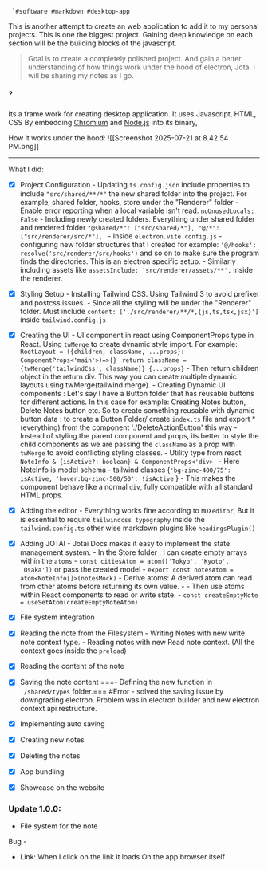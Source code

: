  
	 `#software #markdown #desktop-app

This is another attempt to create an web application to add it to my personal projects. This is one the biggest project. Gaining deep knowledge on each section will be the building blocks of the javascript.

> Goal is to create a completely polished project. And gain a better understanding of 
> how things work under the hood of electron, Jota. I will be sharing my notes as I go. 



##### ? 
Its a frame work for creating desktop application. It uses Javascript, HTML, CSS By embedding [Chromium](https://www.chromium.org/) and [Node.js](https://nodejs.org/) into its binary,

How it works under the hood: 
![[Screenshot 2025-07-21 at 8.42.54 PM.png]]


---


What I did:  
  - [x] Project Configuration 
         - Updating `ts.config.json` include properties to include `"src/shared/**/*"`
        the new shared folder into the project. For example, shared folder, hooks, store under the "Renderer" folder
         - Enable error reporting when a local variable isn't read.  `noUnusedLocals: False`
         - Including newly created folders. Everything under shared folder and rendered folder `"@shared/*": ["src/shared/*"], "@/*": ["src/renderer/src/*"], `
         - Inside `electron.vite.config.js` - configuring new folder structures that I created for example: `'@/hooks': resolve('src/renderer/src/hooks')` and so on to make sure the program finds the directories. This is an electron specific setup. 
         - Similarly including assets like `assetsInclude: 'src/renderer/assets/**',` inside the renderer. 
           
  - [x] Styling Setup 
        - Installing Tailwind CSS. Using Tailwind 3 to avoid prefixer and postcss issues. 
        - Since all the styling will be under the "Renderer" folder. Must include `content: ['./src/renderer/**/*,{js,ts,tsx,jsx}']` inside `tailwind.config.js`
          
  - [x] Creating the UI
        - UI component in react using ComponentProps type in React. Using `twMerge` to create dynamic style import. For example: 
	    `RootLayout = ({children, className, ...props}: ComponentProps<'main'>)=>{} `
	    `return className = {twMerge('tailwindCss', className)} {...props}`
	    - Then return children object in the return div. This way you can create multiple dynamic layouts using twMerge(tailwind merge). 
	    - Creating Dynamic UI components : 
	      Let's say I have a Button folder that has reusable buttons for different actions. In this case for example: Creating Notes button, Delete Notes button etc. So to create something reusable with dynamic button data : 
	      to create a Button Folder/ create `index.ts`  file and export * (everything) from the component './DeleteActionButton' this way 
	    - Instead of styling the parent component and props, its better to style the child components as we are passing the `className` as a prop with `twMerge` to avoid conflicting styling classes. 
	    - Utility type from react `NoteInfo & {isActive?: boolean} & ComponentProps<'div> `
	    - Here NoteInfo is model schema
	    - tailwind classes {`'bg-zinc-400/75': isActive, 'hover:bg-zinc-500/50': !isActive` }
	    - This makes the component behave like a normal `div`, fully compatible with all standard HTML props.
	    

  - [x] Adding the editor
        - Everything works fine according to `MDXeditor`, But it is essential to require `tailwindcss typography` inside the `tailwind.config.ts` other wise markdown plugins like `headingsPlugin()`

  - [x] Adding JOTAI
        - Jotai Docs makes it easy to implement the state management system. 
        - In the Store folder : I can create empty arrays within the `atoms` 
        - `const citiesAtom = atom(['Tokyo', 'Kyoto', 'Osaka'])` or pass the created model 
        - `export const notesAtom = atom<NoteInfo[]>(notesMock)`
        - Derive atoms: A derived atom can read from other atoms before returning its own value.
        - 
        - Then use atoms within React components to read or write state.
        - `const createEmptyNote = useSetAtom(createEmptyNoteAtom)`

  - [x] File system integration
        
        
        
  - [x] Reading the note from the Filesystem
        - Writing Notes with new write note context type.
        - Reading notes with new Read note context. (All the context goes inside the `preload`)
          

  - [x] Reading the content of the note
  - [x] Saving the note content
        ===- Defining the new function in `./shared/types` folder.=== #Error
        - solved the saving issue by downgrading electron. Problem was in electron builder and new electron context api restructure.
  - [x] Implementing auto saving
  - [x] Creating new notes
  - [x] Deleting the notes
  - [x] App bundling 
  - [x] Showcase on the website

###  Update 1.0.0: 
 - File system for the note 


Bug - 

- Link: When I click on the link it loads On the app browser itself
